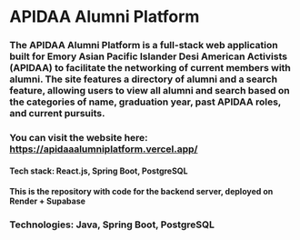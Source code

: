 # APIDAA Alumni Platform

### The APIDAA Alumni Platform is a full-stack web application built for Emory Asian Pacific Islander Desi American Activists (APIDAA) to facilitate the networking of current members with alumni. The site features a directory of alumni and a search feature, allowing users to view all alumni and search based on the categories of name, graduation year, past APIDAA roles, and current pursuits. 

### You can visit the website here: https://apidaaalumniplatform.vercel.app/

#### Tech stack: React.js, Spring Boot, PostgreSQL

#### This is the repository with code for the backend server, deployed on Render + Supabase

### Technologies: Java, Spring Boot, PostgreSQL